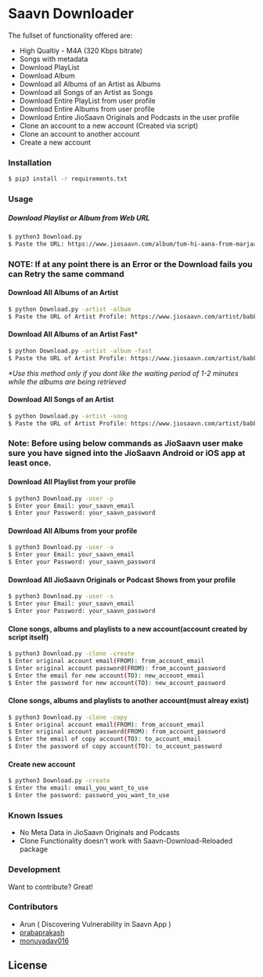 # Saavn Downloader
The fullset of functionality offered are:
  - High Qualtiy - M4A (320 Kbps bitrate)
  - Songs with metadata
  - Download PlayList
  - Download Album
  - Download all Albums of an Artist as Albums
  - Download all Songs of an Artist as Songs
  - Download Entire PlayList from user profile
  - Download Entire Albums from user profile
  - Download Entire JioSaavn Originals and Podcasts in the user profile
  - Clone an account to a new account (Created via script)
  - Clone an account to another account
  - Create a new account
 

### Installation
```sh
$ pip3 install -r requirements.txt
```

### Usage

##### Download Playlist or Album from Web URL
```sh
$ python3 Download.py
$ Paste the URL: https://www.jiosaavn.com/album/tum-hi-aana-from-marjaavaan/j9bfphC2728_
```



### NOTE: If at any point there is an Error or the Download fails you can Retry the same command

#### Download All Albums of an Artist
```sh
$ python Download.py -artist -album
$ Paste the URL of Artist Profile: https://www.jiosaavn.com/artist/babbal-rai-albums/pRd5ZTGrLv8_
``` 


#### Download All Albums of an Artist Fast*
```sh
$ python Download.py -artist -album -fast
$ Paste the URL of Artist Profile: https://www.jiosaavn.com/artist/babbal-rai-albums/pRd5ZTGrLv8_
``` 
*\*Use this method only if you dont like the waiting period of 1-2 minutes while the albums are being retrieved*


#### Download All Songs of an Artist
```sh
$ python Download.py -artist -song
$ Paste the URL of Artist Profile: https://www.jiosaavn.com/artist/babbal-rai-albums/pRd5ZTGrLv8_
```


### Note: Before using below commands as JioSaavn user make sure you have signed into the JioSaavn Android or iOS app at least once.

#### Download All Playlist from your profile
```sh
$ python3 Download.py -user -p
$ Enter your Email: your_saavn_email
$ Enter your Password: your_saavn_password
```

#### Download All Albums from your profile
```sh
$ python3 Download.py -user -a
$ Enter your Email: your_saavn_email
$ Enter your Password: your_saavn_password
```

#### Download All JioSaavn Originals or Podcast Shows from your profile
```sh
$ python3 Download.py -user -s
$ Enter your Email: your_saavn_email
$ Enter your Password: your_saavn_password
```

#### Clone songs, albums and playlists to a new account(account created by script itself)
```sh
$ python3 Download.py -clone -create
$ Enter original account email(FROM): from_account_email
$ Enter original account password(FROM): from_account_password
$ Enter the email for new account(TO): new_account_email
$ Enter the password for new account(TO): new_account_password
```

#### Clone songs, albums and playlists to another account(must alreay exist)
```sh
$ python3 Download.py -clone -copy
$ Enter original account email(FROM): from_account_email
$ Enter original account password(FROM): from_account_password
$ Enter the email of copy account(TO): to_account_email
$ Enter the password of copy account(TO): to_account_password
```

#### Create new account
```sh
$ python3 Download.py -create
$ Enter the email: email_you_want_to_use
$ Enter the password: password_you_want_to_use
```


### Known Issues
  - No Meta Data in JioSaavn Originals and Podcasts
  - Clone Functionality doesn't work with Saavn-Download-Reloaded package


### Development

Want to contribute? Great!


### Contributors
  - Arun ( Discovering Vulnerability in Saavn App )
  - [prabaprakash](https://github.com/prabaprakash/)
  - [monuyadav016](https://github.com/monuyadav016)


## License
